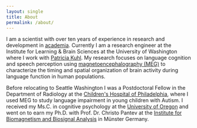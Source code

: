 ```yaml
---
layout: single
title: About
permalink: /about/
---
```


I am a scientist with over ten years of experience in research and development in [academia](https://tinyurl.com/yxhmdbfj). Currently I am a research engineer at the Institute for Learning & Brain Sciences at the University of Washington where I work with [Patricia Kuhl](http://ilabs.uw.edu/institute-faculty/bio/i-labs-patricia-k-kuhl-phd). My research focuses on language cognition and speech perception using [magnetoencephalography (MEG)](https://en.wikipedia.org/wiki/Magnetoencephalography) to characterize the timing and spatial organization of brain activity during language function in human populations.

Before relocating to Seattle Washington I was a Postdoctoral Fellow in the Department of Radiology at the [Children's Hospital of Philadelphia](http://www.chop.edu/treatments/magnetoencephalography-meg-scan), where I used MEG to study language impairment in young children with Autism. I received my Ms.C. in cognitive psychology at the [University of Oregon](https://www.uoregon.edu) and went on to earn my Ph.D. with Prof. Dr. Christo Pantev at the [Institute for Biomagnetism and Biosignal Analysis](https://campus.uni-muenster.de/biomag/startseite/) in Münster Germany.
